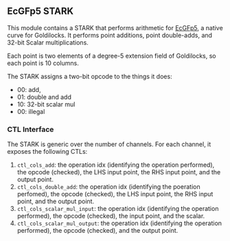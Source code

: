 ## EcGFp5 STARK

This module contains a STARK that performs arithmetic for [EcGFp5](https://github.com/pornin/ecgfp5), a native curve for Goldilocks. It performs point additions, point double-adds, and 32-bit Scalar multiplications.

Each point is two elements of a degree-5 extension field of Goldilocks, so each point is 10 columns.

The STARK assigns a two-bit opcode to the things it does:
* 00: add,
* 01: double and add
* 10: 32-bit scalar mul
* 00: illegal
 
### CTL Interface

The STARK is generic over the number of channels. For each channel, it exposes the following CTLs:
1. `ctl_cols_add`: the operation idx (identifying the operation performed), the opcode (checked), the LHS input point, the RHS input point, and the output point.
2. `ctl_cols_double_add`: the operation idx (identifying the poeration perfomed), the opcode (checked), the LHS input point, the RHS input point, and the output point.
3. `ctl_cols_scalar_mul_input`: the operation idx (identifying the operation performed), the opcode (checked), the input point, and the scalar.
4. `ctl_cols_scalar_mul_output`: the operation idx (identifying the operation performed), the opcode (checked), and the output point.
